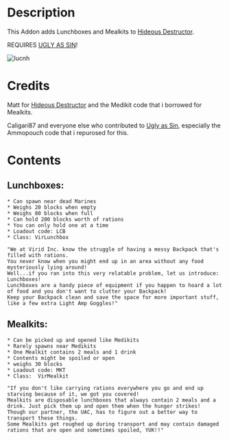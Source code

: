 # Description
This Addon adds Lunchboxes and Mealkits to [Hideous Destructor](https://codeberg.org/mc776/HideousDestructor). 

REQUIRES [UGLY AS SIN](https://github.com/caligari87/Ugly-as-Sin)!

![lucnh](https://github.com/user-attachments/assets/08703b34-9b22-4e0e-8799-baa3b5b7aa41)


# Credits
Matt for [Hideous Destructor](https://codeberg.org/mc776/HideousDestructor) and the Medikit code that i borrowed for Mealkits.

Caligari87 and everyone else who contributed to [Ugly as Sin](https://github.com/caligari87/Ugly-as-Sin), especially the Ammopouch code that i repurosed for this.


# Contents
## Lunchboxes:
    * Can spawn near dead Marines
    * Weighs 20 blocks when empty
    * Weighs 80 blocks when full
    * Can hold 200 blocks worth of rations
    * You can only hold one at a time
    * Loadout code: LCB
    * Class: VirLunchbox

    "We at Virid Inc. know the struggle of having a messy Backpack that's filled with rations. 
    You never know when you might end up in an area without any food mysteriously lying around! 
    Well...if you ran into this very relatable problem, let us introduce: Lunchboxes!
    Lunchboxes are a handy piece of equipment if you happen to hoard a lot of food and you don't want to clutter your Backpack!
    Keep your Backpack clean and save the space for more important stuff, like a few extra Light Amp Goggles!"
    

## Mealkits:
    * Can be picked up and opened like Medikits
    * Rarely spawns near Medikits
    * One Mealkit contains 2 meals and 1 drink
    * Contents might be spoiled or open
    * weighs 30 blocks
    * Loadout code: MKT
    * Class:  VirMealkit

    "If you don't like carrying rations everywhere you go and end up starving because of it, we got you covered!
    Mealkits are disposable lunchboxes that always contain 2 meals and a drink. Just pick them up and open them when the hunger strikes!
    Though our partner, the UAC, has to figure out a better way to transport these things.
    Some Mealkits get roughed up during transport and may contain damaged rations that are open and sometimes spoiled, YUK!!"
